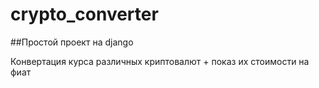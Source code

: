 # crypto_converter

##Простой проект на django

Конвертация курса различных криптовалют + показ их стоимости на фиат